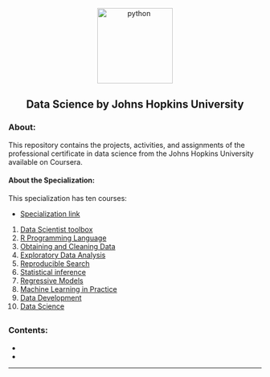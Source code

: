 <p align="center">
  <a href="https://github.com/marcoshsq/JHUDataScience">
    <img src="https://github.com/marcoshsq/JHUDataScience/blob/main/data-science-icon.png" alt="python" width="150" height="">
  </a>
</p>
  <h2 align="center">Data Science by Johns Hopkins University</h2>
</div>

<h3>About:</h3>

This repository contains the projects, activities, and assignments of the professional certificate in data science from the Johns Hopkins University available on Coursera.

#### About the Specialization:

This specialization has ten courses:

 - [Specialization link](https://www.coursera.org/specializations/jhu-data-science)

1. [Data Scientist toolbox](https://www.coursera.org/learn/data-scientists-tools?specialization=jhu-data-science)
2. [R Programming Language](https://www.coursera.org/learn/r-programming?specialization=jhu-data-science)
3. [Obtaining and Cleaning Data](https://www.coursera.org/learn/data-cleaning?specialization=jhu-data-science)
4. [Exploratory Data Analysis](https://www.coursera.org/learn/exploratory-data-analysis?specialization=jhu-data-science)
5. [Reproducible Search](https://www.coursera.org/learn/reproducible-research?specialization=jhu-data-science)
6. [Statistical inference](https://www.coursera.org/learn/statistical-inference?specialization=jhu-data-science)
7. [Regressive Models](https://www.coursera.org/learn/regression-models?specialization=jhu-data-science)
8. [Machine Learning in Practice](https://www.coursera.org/learn/practical-machine-learning?specialization=jhu-data-science)
9. [Data Development](https://www.coursera.org/learn/data-products?specialization=jhu-data-science)
10. [Data Science](https://www.coursera.org/learn/data-science-project?specialization=jhu-data-science)

##

<h3>Contents:</h3>

- []()
- []()

---
